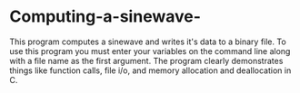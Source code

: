 # Computing-a-sinewave-
This program computes a sinewave and writes it's data to a binary file.
To use this program you must enter your variables on the command line along with a file name as the first argument.
The program clearly demonstrates things like function calls, file i/o, and memory allocation and deallocation in C.
